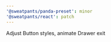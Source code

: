 ```yaml
---
'@sweatpants/panda-preset': minor
'@sweatpants/react': patch
---
```


Adjust Button styles, animate Drawer exit
